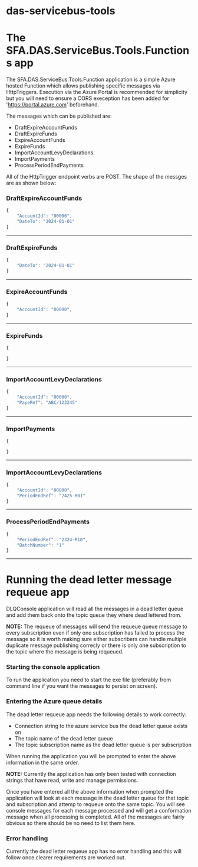 # das-servicebus-tools

# The SFA.DAS.ServiceBus.Tools.Functions app

The SFA.DAS.ServiceBus.Tools.Function application is a simple Azure hosted Function which allows publishing specific messages via HttpTriggers. Execution via the Azure Portal is recommended for simplicity but you will need to ensure a CORS exeception has been added for 'https://portal.azure.com' beforehand.

The messages which can be published are:

* DraftExpireAccountFunds
* DraftExpireFunds
* ExpireAccountFunds
* ExpireFunds
* ImportAccountLevyDeclarations
* ImportPayments
* ProcessPeriodEndPayments

All of the HttpTrigger endpoint verbs are POST. The shape of the messges are as shown below:

### DraftExpireAccountFunds

```javascript
{
    "AccountId": "00000",
    "DateTo": "2024-01-01"
}
```
---
### DraftExpireFunds

```javascript
{
    "DateTo": "2024-01-01"
}
```
---
### ExpireAccountFunds

```javascript
{
    "AccountId": "00000",
}
```
---
### ExpireFunds
```javascript
{ 

}
```
---
### ImportAccountLevyDeclarations

```javascript
{
    "AccountId": "00000",
    "PayeRef": "ABC/123245"
}
```
---
### ImportPayments
```javascript
{

}
```
---
### ImportAccountLevyDeclarations

```javascript
{
    "AccountId": "00000",
    "PeriodEndRef": "2425-R01"
}
```
---
### ProcessPeriodEndPayments

```javascript
{
    "PeriodEndRef": "2324-R10",
    "BatchNumber": "1"
}
```

---



# Running the dead letter message requeue app

DLQConsole application will read all the messages in a dead letter queue and add them back onto the topic queue they where dead lettered from. 

__NOTE:__ The requeue of messages will send the requeue queue message to every subscription even if only one subscription has failed to process the message so it is worth making sure either subscribers can handle multiple duplicate message publishing correcly or there is only one subscription to the topic where the message is being requeued.

### Starting the console application
To run the application you need to start the exe file (preferably from command line if you want the messages to persist on screen).

### Entering the Azure queue details
The dead letter requeue app needs the following details to work correctly:

- Connection string to the azure service bus the dead letter queue exists on
- The topic name of the dead letter queue
- The topic subscription name as the dead letter queue is per subscription

When running the application you will be prompted to enter the above information in the same order.

__NOTE:__ Currently the application has only been tested with connection strings that have read, write and manage permissions.

Once you have entered all the above information when prompted the application will look at each message in the dead letter queue for that topic and subscription and attemp to requeue onto the same topic. You will see console messages for each message processed and will get a conformation message when all processing is completed. All of the messages are fairly obvious so there should be no need to list them here.

### Error handling

Currently the dead letter requeue app has no error handling and this will follow once clearer requirements are worked out. 


